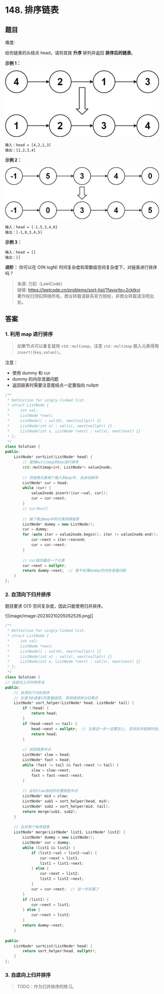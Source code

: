 # 148. 排序链表

## 题目

难度:

给你链表的头结点 head，请将其按 **升序** 排列并返回 **排序后的链表**。

**示例 1：**

![](image/image-20231022191615879.png)

```
输入：head = [4,2,1,3]
输出：[1,2,3,4]

```

**示例 2：**

![](image/image-20231022191624040.png)

```
输入：head = [-1,5,3,4,0]
输出：[-1,0,3,4,5]

```

**示例 3：**

```
输入：head = []
输出：[]

```

 **进阶：** 你可以在 O(N logN) 时间复杂度和常数级空间复杂度下，对链表进行排序吗？

> 来源: 力扣（LeetCode）  
> 链接: <https://leetcode.cn/problems/sort-list/?favorite=2cktkvj>  
> 著作权归领扣网络所有。商业转载请联系官方授权，非商业转载请注明出处。

## 答案

### 1. 利用 map 进行排序

> 如果节点可以重复就用 `std::multimap`，注意 `std::multimap` 插入元素得用 `insert({key,value})`。

注意：

* 使用 dummy 和 cur
* dummy 的内存泄漏问题
* 返回链表时需要注意尾结点一定要指向 nullptr

```c++
/**
 * Definition for singly-linked list.
 * struct ListNode {
 *     int val;
 *     ListNode *next;
 *     ListNode() : val(0), next(nullptr) {}
 *     ListNode(int x) : val(x), next(nullptr) {}
 *     ListNode(int x, ListNode *next) : val(x), next(next) {}
 * };
 */
class Solution {
public:
    ListNode* sortList(ListNode* head) {
        // 使用multimap的key进行排序
        std::multimap<int, ListNode*> value2node;

        // 将链表元素挨个插入到map中, 会自动排序
        ListNode* cur = head;
        while (cur) {
            value2node.insert({cur->val, cur});
            cur = cur->next;
        }
        // cur为null

        // 挨个取出map中的元素拼接链表
        ListNode* dummy = new ListNode();
        cur = dummy;
        for (auto iter = value2node.begin(); iter != value2node.end(); iter++) {
            cur->next = iter->second;
            cur = cur->next;
        }

        // cur指向最后一个元素
        cur->next = nullptr;
        return dummy->next;  // 暂不处理dummy的内存泄漏问题
    }
};
```

### 2. 自顶向下归并排序

题目要求 O(1) 空间复杂度，因此只能使用归并排序。

![[image/image-20230210205052526.png]]

```c++
/**
 * Definition for singly-linked list.
 * struct ListNode {
 *     int val;
 *     ListNode *next;
 *     ListNode() : val(0), next(nullptr) {}
 *     ListNode(int x) : val(x), next(nullptr) {}
 *     ListNode(int x, ListNode *next) : val(x), next(next) {}
 * };
 */
class Solution {
// 自底向上归并排序法
public:
    // 自顶向下归并排序
    // 长度为0或者1时直接返回, 其他继续拆分后聚合
    ListNode* sort_helper(ListNode* head, ListNode* tail) {
        if (!head) {
            return head;
        }
        if (head->next == tail) {
            head->next = nullptr;  // 注意这一步一定要加上, 否则合并链表时会死循环
            return head;
        }

        // 找到链表中点
        ListNode* slow = head;
        ListNode* fast = head;
        while (fast != tail && fast->next != tail) {
            slow = slow->next;
            fast = fast->next->next;
        }
        
        // 此时slow指向的位置就是中点
        ListNode* mid = slow;
        ListNode* sub1 = sort_helper(head, mid);
        ListNode* sub2 = sort_helper(mid, tail);
        return merge(sub1, sub2);
    }

    // 合并两个有序链表
    ListNode* merge(ListNode* list1, ListNode* list2) {
        ListNode* dummy = new ListNode();
        ListNode* cur = dummy;
        while (list1 && list2) {
            if (list1->val < list2->val) {
                cur->next = list1;
                list1 = list1->next;
            } else {
                cur->next = list2;
                list2 = list2->next;
            }
            cur = cur->next;  // 这一步别漏了
        }
        if (list1) {
            cur->next = list1;
        } else {
            cur->next = list2;
        }
        return dummy->next;
    }

public:
    ListNode* sortList(ListNode* head) {
        return sort_helper(head, nullptr);
    }
};
```

### 3. 自底向上归并排序

> TODO：作为归并排序的练习。
